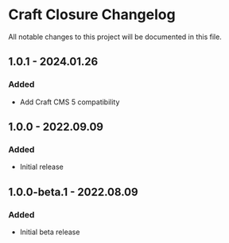 # Craft Closure Changelog

All notable changes to this project will be documented in this file.

## 1.0.1 - 2024.01.26
### Added
* Add Craft CMS 5 compatibility

## 1.0.0 - 2022.09.09
### Added
* Initial release

## 1.0.0-beta.1 - 2022.08.09
### Added
* Initial beta release

